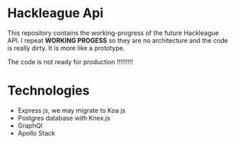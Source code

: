 # Hackleague Api

This repository contains the working-progress of the future Hackleague API.
I repeat **WORKING PROGESS** so they are no architecture and the code is really dirty.
It is more like a prototype.

The code is not ready for production !!!!!!!!!



# Technologies

* Express js, we may migrate to Koa js
* Postgres database with Knex.js
* GraphQl
* Apollo Stack
